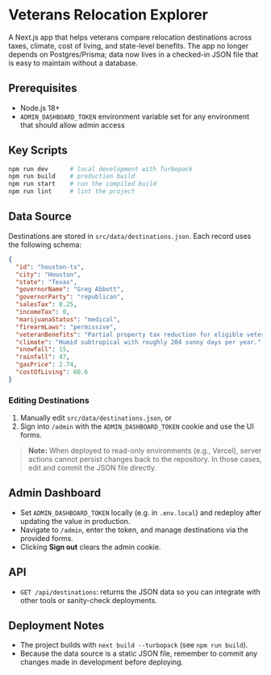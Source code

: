 # Veterans Relocation Explorer

A Next.js app that helps veterans compare relocation destinations across taxes, climate, cost of living, and state-level benefits. The app no longer depends on Postgres/Prisma; data now lives in a checked-in JSON file that is easy to maintain without a database.

## Prerequisites

- Node.js 18+
- `ADMIN_DASHBOARD_TOKEN` environment variable set for any environment that should allow admin access

## Key Scripts

```bash
npm run dev      # local development with Turbopack
npm run build    # production build
npm run start    # run the compiled build
npm run lint     # lint the project
```

## Data Source

Destinations are stored in `src/data/destinations.json`. Each record uses the following schema:

```json
{
  "id": "houston-tx",
  "city": "Houston",
  "state": "Texas",
  "governorName": "Greg Abbott",
  "governorParty": "republican",
  "salesTax": 8.25,
  "incomeTax": 0,
  "marijuanaStatus": "medical",
  "firearmLaws": "permissive",
  "veteranBenefits": "Partial property tax reduction for eligible veterans and surviving spouses.",
  "climate": "Humid subtropical with roughly 204 sunny days per year.",
  "snowfall": 15,
  "rainfall": 47,
  "gasPrice": 2.74,
  "costOfLiving": 60.6
}
```

### Editing Destinations

1. Manually edit `src/data/destinations.json`, or
2. Sign into `/admin` with the `ADMIN_DASHBOARD_TOKEN` cookie and use the UI forms.

> **Note:** When deployed to read-only environments (e.g., Vercel), server actions cannot persist changes back to the repository. In those cases, edit and commit the JSON file directly.

## Admin Dashboard

- Set `ADMIN_DASHBOARD_TOKEN` locally (e.g. in `.env.local`) and redeploy after updating the value in production.
- Navigate to `/admin`, enter the token, and manage destinations via the provided forms.
- Clicking **Sign out** clears the admin cookie.

## API

- `GET /api/destinations`: returns the JSON data so you can integrate with other tools or sanity-check deployments.

## Deployment Notes

- The project builds with `next build --turbopack` (see `npm run build`).
- Because the data source is a static JSON file, remember to commit any changes made in development before deploying.
